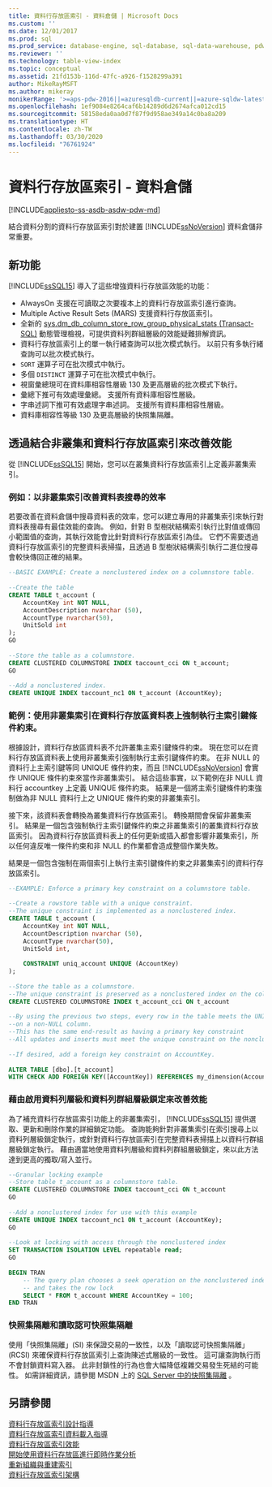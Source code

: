 ```yaml
---
title: 資料行存放區索引 - 資料倉儲 | Microsoft Docs
ms.custom: ''
ms.date: 12/01/2017
ms.prod: sql
ms.prod_service: database-engine, sql-database, sql-data-warehouse, pdw
ms.reviewer: ''
ms.technology: table-view-index
ms.topic: conceptual
ms.assetid: 21fd153b-116d-47fc-a926-f1528299a391
author: MikeRayMSFT
ms.author: mikeray
monikerRange: '>=aps-pdw-2016||=azuresqldb-current||=azure-sqldw-latest||>=sql-server-2016||=sqlallproducts-allversions||>=sql-server-linux-2017||=azuresqldb-mi-current'
ms.openlocfilehash: 1ef9084e8264caf6b14289d6d2674afca012cd15
ms.sourcegitcommit: 58158eda0aa0d7f87f9d958ae349a14c0ba8a209
ms.translationtype: HT
ms.contentlocale: zh-TW
ms.lasthandoff: 03/30/2020
ms.locfileid: "76761924"
---
```

# <a name="columnstore-indexes---data-warehouse"></a>資料行存放區索引 - 資料倉儲
[!INCLUDE[appliesto-ss-asdb-asdw-pdw-md](../../includes/appliesto-ss-asdb-asdw-pdw-md.md)]

  結合資料分割的資料行存放區索引對於建置 [!INCLUDE[ssNoVersion](../../includes/ssnoversion-md.md)] 資料倉儲非常重要。  
  
## <a name="whats-new"></a>新功能  
 [!INCLUDE[ssSQL15](../../includes/sssql15-md.md)] 導入了這些增強資料行存放區效能的功能：  
  
-   AlwaysOn 支援在可讀取之次要複本上的資料行存放區索引進行查詢。  
-   Multiple Active Result Sets (MARS) 支援資料行存放區索引。  
-   全新的 [sys.dm_db_column_store_row_group_physical_stats &#40;Transact-SQL&#41;](../../relational-databases/system-dynamic-management-views/sys-dm-db-column-store-row-group-physical-stats-transact-sql.md) 動態管理檢視，可提供資料列群組層級的效能疑難排解資訊。  
-   資料行存放區索引上的單一執行緒查詢可以批次模式執行。 以前只有多執行緒查詢可以批次模式執行。  
-   `SORT` 運算子可在批次模式中執行。  
-   多個 `DISTINCT` 運算子可在批次模式中執行。  
-   視窗彙總現可在資料庫相容性層級 130 及更高層級的批次模式下執行。  
-   彙總下推可有效處理彙總。 支援所有資料庫相容性層級。  
-   字串述詞下推可有效處理字串述詞。 支援所有資料庫相容性層級。  
-   資料庫相容性等級 130 及更高層級的快照集隔離。  
  
## <a name="improve-performance-by-combining-nonclustered-and-columnstore-indexes"></a>透過結合非叢集和資料行存放區索引來改善效能  
 從 [!INCLUDE[ssSQL15](../../includes/sssql15-md.md)] 開始，您可以在叢集資料行存放區索引上定義非叢集索引。   
  
### <a name="example-improve-efficiency-of-table-seeks-with-a-nonclustered-index"></a>例如：以非叢集索引改善資料表搜尋的效率  
 若要改善在資料倉儲中搜尋資料表的效率，您可以建立專用的非叢集索引來執行對資料表搜尋有最佳效能的查詢。 例如，針對 B 型樹狀結構索引執行比對值或傳回小範圍值的查詢，其執行效能會比針對資料行存放區索引為佳。 它們不需要透過資料行存放區索引的完整資料表掃描，且透過 B 型樹狀結構索引執行二進位搜尋會較快傳回正確的結果。  
  
```sql  
--BASIC EXAMPLE: Create a nonclustered index on a columnstore table.  
  
--Create the table  
CREATE TABLE t_account (  
    AccountKey int NOT NULL,  
    AccountDescription nvarchar (50),  
    AccountType nvarchar(50),  
    UnitSold int  
);  
GO  
  
--Store the table as a columnstore.  
CREATE CLUSTERED COLUMNSTORE INDEX taccount_cci ON t_account;  
GO  
  
--Add a nonclustered index.  
CREATE UNIQUE INDEX taccount_nc1 ON t_account (AccountKey);  
```  
  
### <a name="example-use-a-nonclustered-index-to-enforce-a-primary-key-constraint-on-a-columnstore-table"></a>範例：使用非叢集索引在資料行存放區資料表上強制執行主索引鍵條件約束。  
 根據設計，資料行存放區資料表不允許叢集主索引鍵條件約束。 現在您可以在資料行存放區資料表上使用非叢集索引強制執行主索引鍵條件約束。 在非 NULL 的資料行上主索引鍵等同 UNIQUE 條件約束，而且 [!INCLUDE[ssNoVersion](../../includes/ssnoversion-md.md)] 會實作 UNIQUE 條件約束來當作非叢集索引。 結合這些事實，以下範例在非 NULL 資料行 accountkey 上定義 UNIQUE 條件約束。 結果是一個將主索引鍵條件約束強制做為非 NULL 資料行上之 UNIQUE 條件約束的非叢集索引。  
  
 接下來，該資料表會轉換為叢集資料行存放區索引。 轉換期間會保留非叢集索引。 結果是一個包含強制執行主索引鍵條件約束之非叢集索引的叢集資料行存放區索引。 因為資料行存放區資料表上的任何更新或插入都會影響非叢集索引，所以任何違反唯一條件約束和非 NULL 的作業都會造成整個作業失敗。  
  
 結果是一個包含強制在兩個索引上執行主索引鍵條件約束之非叢集索引的資料行存放區索引。  
  
```sql
--EXAMPLE: Enforce a primary key constraint on a columnstore table.   
  
--Create a rowstore table with a unique constraint.  
--The unique constraint is implemented as a nonclustered index.  
CREATE TABLE t_account (  
    AccountKey int NOT NULL,  
    AccountDescription nvarchar (50),  
    AccountType nvarchar(50),  
    UnitSold int,  
  
    CONSTRAINT uniq_account UNIQUE (AccountKey)  
);  
  
--Store the table as a columnstore.   
--The unique constraint is preserved as a nonclustered index on the columnstore table.  
CREATE CLUSTERED COLUMNSTORE INDEX t_account_cci ON t_account  
  
--By using the previous two steps, every row in the table meets the UNIQUE constraint  
--on a non-NULL column.  
--This has the same end-result as having a primary key constraint  
--All updates and inserts must meet the unique constraint on the nonclustered index or they will fail.  
  
--If desired, add a foreign key constraint on AccountKey.  
  
ALTER TABLE [dbo].[t_account]  
WITH CHECK ADD FOREIGN KEY([AccountKey]) REFERENCES my_dimension(Accountkey); 
```  
  
### <a name="improve-performance-by-enabling-row-level-and-row-group-level-locking"></a>藉由啟用資料列層級和資料列群組層級鎖定來改善效能  
 為了補充資料行存放區索引功能上的非叢集索引， [!INCLUDE[ssSQL15](../../includes/sssql15-md.md)] 提供選取、更新和刪除作業的詳細鎖定功能。 查詢能夠針對非叢集索引在索引搜尋上以資料列層級鎖定執行，或針對資料行存放區索引在完整資料表掃描上以資料行群組層級鎖定執行。 藉由適當地使用資料列層級和資料列群組層級鎖定，來以此方法達到更高的獨取/寫入並行。  
  
```sql  
--Granular locking example  
--Store table t_account as a columnstore table.  
CREATE CLUSTERED COLUMNSTORE INDEX taccount_cci ON t_account  
GO  
  
--Add a nonclustered index for use with this example  
CREATE UNIQUE INDEX taccount_nc1 ON t_account (AccountKey);  
GO  
  
--Look at locking with access through the nonclustered index  
SET TRANSACTION ISOLATION LEVEL repeatable read;  
GO  
  
BEGIN TRAN  
    -- The query plan chooses a seek operation on the nonclustered index  
    -- and takes the row lock  
    SELECT * FROM t_account WHERE AccountKey = 100;  
END TRAN  
```  
  
### <a name="snapshot-isolation-and-read-committed-snapshot-isolations"></a>快照集隔離和讀取認可快照集隔離  
 使用「快照集隔離」(SI) 來保證交易的一致性，以及「讀取認可快照集隔離」(RCSI) 來確保資料行存放區索引上查詢陳述式層級的一致性。 這可讓查詢執行而不會封鎖資料寫入器。 此非封鎖性的行為也會大幅降低複雜交易發生死結的可能性。 如需詳細資訊，請參閱 MSDN 上的 [SQL Server 中的快照集隔離](https://msdn.microsoft.com/library/tcbchxcb\(v=vs.110\).aspx) 。  
  
## <a name="see-also"></a>另請參閱  
 [資料行存放區索引設計指導](../../relational-databases/indexes/columnstore-indexes-design-guidance.md)   
 [資料行存放區索引資料載入指導](../../relational-databases/indexes/columnstore-indexes-data-loading-guidance.md)   
 [資料行存放區索引效能](../../relational-databases/indexes/columnstore-indexes-query-performance.md)   
 [開始使用資料行存放區進行即時作業分析](../../relational-databases/indexes/get-started-with-columnstore-for-real-time-operational-analytics.md)   
 [重新組織與重建索引](../../relational-databases/indexes/reorganize-and-rebuild-indexes.md)    
 [資料行存放區索引架構](../../relational-databases/sql-server-index-design-guide.md#columnstore_index) 
  
